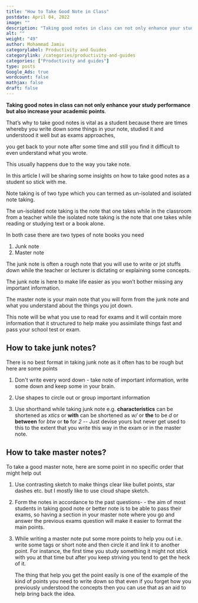 ```yaml
---
title: "How to Take Good Note in Class"
postdate: April 04, 2022
image: ""
description: "Taking good notes in class can not only enhance your study performance but also increase your academic points "
alt: ""
weight: "49"
author: Mohammad Jamiu
categorylabel: Productivity and Guides
categorylink: /categories/productivity-and-guides
categories: ["Productivity and guides"]
type: posts
Google_Ads: true
wordcount: false
mathjax: false
draft: false
---
```


**Taking good notes in class can not only enhance your study performance but also increase your academic points**.

That’s why to take good notes is vital as a student because there are times whereby you write down some things in your note, studied it and understood it well but as exams approaches,

you get back to your note after some time and still you find it difficult to even understand what you wrote.

This usually happens due to the way you take note.

In this article I will be sharing some insights on how to take good notes as a student so stick with me.

Note taking is of two type which you can termed as un-isolated and isolated note taking.

The un-isolated note taking is the note that one takes while in the classroom from a teacher while the isolated note taking is the note that one takes while reading or studying text or a book alone.

In both case there are two types of note books you need

1. Junk note
2. Master note

The junk note is often a rough note that you will use to write or jot stuffs down while the teacher or lecturer is dictating or explaining some concepts.

The junk note is here to make life easier as you won’t bother missing any important information.

The master note is your main note that you will form from the junk note and what you understand about the things you jot down.

This note will be what you use to read for exams and it will contain more information that it structured to help make you assimilate things fast and pass your school test or exam.

## How to take junk notes?

There is no best format in taking junk note as it often has to be rough but here are some points

1. Don't write every word down - take note of important information, write some down and keep some in your brain.

1. Use shapes to circle out or group important information

1. Use shorthand while taking junk note e.g. **characteristics** can be shortened as _xtics_ or **with** can be shortened as _w/_ or **the** to be _d_ or **between** for _btw_ or **to** for _2_ -- Just devise yours but never get used to this to the extent that you write this way in the exam or in the master note.

## How to take master notes?

To take a good master note, here are some point in no specific order that might help out

1. Use contrasting sketch to make things clear like bullet points, star dashes etc. but I mostly like to use cloud shape sketch.

2. Form the notes in accordance to the past questions- - the aim of most students in taking good note or better note is to be able to pass their exams, so having a section in your master note where you go and answer the previous exams question will make it easier to format the main points.

3. While writing a master note put some more points to help you out i.e. write some tags or short note and then circle it and link it to another point. For instance, the first time you study something it might not stick with you at that time but after you keep striving you tend to get the heck of it.

   The thing that help you get the point easily is one of the example of the kind of points you need to write down so that even if you forget how you previously understood the concepts then you can use that as an aid to help bring back the idea.
